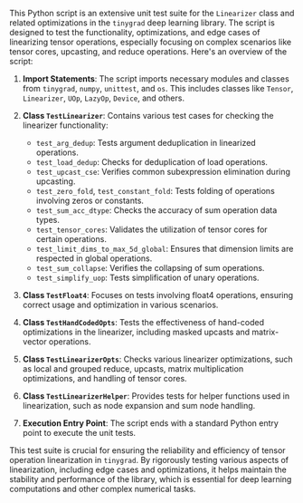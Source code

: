 This Python script is an extensive unit test suite for the `Linearizer` class and related optimizations in the `tinygrad` deep learning library. The script is designed to test the functionality, optimizations, and edge cases of linearizing tensor operations, especially focusing on complex scenarios like tensor cores, upcasting, and reduce operations. Here's an overview of the script:

1. **Import Statements**: The script imports necessary modules and classes from `tinygrad`, `numpy`, `unittest`, and `os`. This includes classes like `Tensor`, `Linearizer`, `UOp`, `LazyOp`, `Device`, and others.

2. **Class `TestLinearizer`**: Contains various test cases for checking the linearizer functionality:
    - `test_arg_dedup`: Tests argument deduplication in linearized operations.
    - `test_load_dedup`: Checks for deduplication of load operations.
    - `test_upcast_cse`: Verifies common subexpression elimination during upcasting.
    - `test_zero_fold`, `test_constant_fold`: Tests folding of operations involving zeros or constants.
    - `test_sum_acc_dtype`: Checks the accuracy of sum operation data types.
    - `test_tensor_cores`: Validates the utilization of tensor cores for certain operations.
    - `test_limit_dims_to_max_5d_global`: Ensures that dimension limits are respected in global operations.
    - `test_sum_collapse`: Verifies the collapsing of sum operations.
    - `test_simplify_uop`: Tests simplification of unary operations.

3. **Class `TestFloat4`**: Focuses on tests involving float4 operations, ensuring correct usage and optimization in various scenarios.

4. **Class `TestHandCodedOpts`**: Tests the effectiveness of hand-coded optimizations in the linearizer, including masked upcasts and matrix-vector operations.

5. **Class `TestLinearizerOpts`**: Checks various linearizer optimizations, such as local and grouped reduce, upcasts, matrix multiplication optimizations, and handling of tensor cores.

6. **Class `TestLinearizerHelper`**: Provides tests for helper functions used in linearization, such as node expansion and sum node handling.

7. **Execution Entry Point**: The script ends with a standard Python entry point to execute the unit tests.

This test suite is crucial for ensuring the reliability and efficiency of tensor operation linearization in `tinygrad`. By rigorously testing various aspects of linearization, including edge cases and optimizations, it helps maintain the stability and performance of the library, which is essential for deep learning computations and other complex numerical tasks.